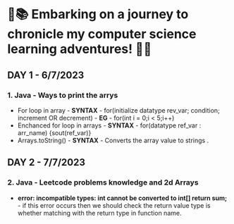 # 🚀📚 Embarking on a journey to chronicle my computer science learning adventures! 🌟✨

## DAY 1 - 6/7/2023
### 1. Java - Ways to print the arrys
-   For loop in array - **SYNTAX** - for(initialize datatype rev_var; condition; increment OR decrement) - **EG** - for(int i = 0;i < 5;i++)
-   Enchanced for loop in arrays  - **SYNTAX** - for(datatype ref_var : arr_name) {sout(ref_var)}
-   Arrays.toString() - **SYNTAX** - Converts the array value to strings .

## DAY 2 - 7/7/2023
### 2.  Java - Leetcode problems knowledge and 2d Arrays
-   **error: incompatible types: int cannot be converted to int[] return sum;** - if this error occurs then we should check the return value type  is whether matching with the return type in function name.

